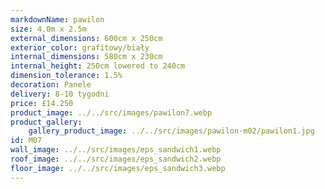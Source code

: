 ```yaml
---
markdownName: pawilon
size: 4.0m x 2.5m
external_dimensions: 600cm x 250cm
exterior_color: grafitowy/biały
internal_dimensions: 580cm x 230cm
internal_height: 250cm lowered to 240cm
dimension_tolerance: 1.5%
decoration: Panele
delivery: 8-10 tygodni
price: £14.250
product_image: ../../src/images/pawilon7.webp
product_gallery:
    gallery_product_image: ../../src/images/pawilon-m02/pawilon1.jpg
id: M07
wall_image: ../../src/images/eps_sandwich1.webp
roof_image: ../../src/images/eps_sandwich2.webp
floor_image: ../../src/images/eps_sandwich3.webp
---
```


